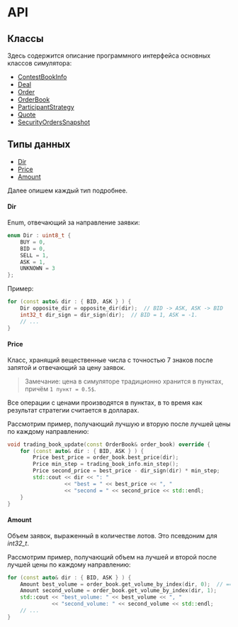 # API

## Классы

Здесь содержится описание программного интерфейса основных классов симулятора:

- [ContestBookInfo](ContestBookInfo.md)
- [Deal](Deal.md)
- [Order](Order.md)
- [OrderBook](OrderBook.md)
- [ParticipantStrategy](ParticipantStrategy.md)
- [Quote](Quote.md)
- [SecurityOrdersSnapshot](SecurityOrdersSnapshot.md)

## Типы данных

- [Dir](#dir)
- [Price](#price)
- [Amount](#amount)

Далее опишем каждый тип подробнее.

#### Dir<a id="dir"></a>

Enum, отвечающий за направление заявки:

```c++
enum Dir : uint8_t {
    BUY = 0,
    BID = 0,
    SELL = 1,
    ASK = 1,
    UNKNOWN = 3
};
```

Пример:

```c++
for (const auto& dir : { BID, ASK } ) {
    Dir opposite_dir = opposite_dir(dir);  // BID -> ASK, ASK -> BID
    int32_t dir_sign = dir_sign(dir);  // BID = 1, ASK = -1.
    // ...
}
```

#### Price<a id="price"></a>

Класс, хранящий вещественные числа с точностью 7 знаков после запятой и отвечающий за цену заявок.

> Замечание: цена в симуляторе традиционно хранится в пунктах, причём `1 пункт = 0.5$`.

Все операции с ценами производятся в пунктах, в то время как результат стратегии считается в долларах.

Рассмотрим пример, получающий лучшую и вторую после лучшей цены по каждому направлению:

```c++
void trading_book_update(const OrderBook& order_book) override {
    for (const auto& dir : { BID, ASK } ) {
        Price best_price = order_book.best_price(dir);
        Price min_step = trading_book_info.min_step();
        Price second_price = best_price - dir_sign(dir) * min_step;
        std::cout << dir << ": "
                  << "best = " << best_price << ", "
                  << "second = " << second_price << std::endl;
    }
}
```

#### Amount<a id="Amount"></a>

Объем заявок, выраженный в количестве лотов. Это псевдоним для *int32_t*.

Рассмотрим пример, получающий объем на лучшей и второй после лучшей цены по каждому направлению:

```c++
for (const auto& dir : { BID, ASK } ) {
    Amount best_volume = order_book.get_volume_by_index(dir, 0);  // == order_book.best_volume(dir)
    Amount second_volume = order_book.get_volume_by_index(dir, 1);
    std::cout << "best_volume: " << best_volume << ", "
              << "second_volume: " << second_volume << std::endl;
    // ...
}
```
